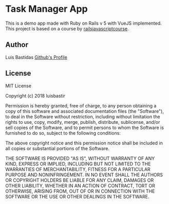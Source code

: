 # Task Manager App

This is a demo app made with Ruby on Rails v 5 with VueJS implemented. This project is based on a course by [railsjavascriptcourse](https://github.com/railsjavascriptcourse).

## Author

Luis Bastidas
[Github's Profile](https://github.com/luisbastir)

## License

MIT License

Copyright (c) 2018 luisbastir

Permission is hereby granted, free of charge, to any person obtaining a copy
of this software and associated documentation files (the "Software"), to deal
in the Software without restriction, including without limitation the rights
to use, copy, modify, merge, publish, distribute, sublicense, and/or sell
copies of the Software, and to permit persons to whom the Software is
furnished to do so, subject to the following conditions:

The above copyright notice and this permission notice shall be included in all
copies or substantial portions of the Software.

THE SOFTWARE IS PROVIDED "AS IS", WITHOUT WARRANTY OF ANY KIND, EXPRESS OR
IMPLIED, INCLUDING BUT NOT LIMITED TO THE WARRANTIES OF MERCHANTABILITY,
FITNESS FOR A PARTICULAR PURPOSE AND NONINFRINGEMENT. IN NO EVENT SHALL THE
AUTHORS OR COPYRIGHT HOLDERS BE LIABLE FOR ANY CLAIM, DAMAGES OR OTHER
LIABILITY, WHETHER IN AN ACTION OF CONTRACT, TORT OR OTHERWISE, ARISING FROM,
OUT OF OR IN CONNECTION WITH THE SOFTWARE OR THE USE OR OTHER DEALINGS IN THE
SOFTWARE.